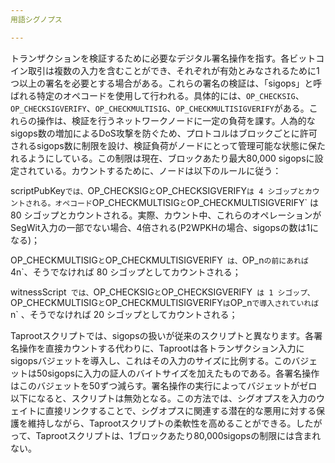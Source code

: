 ```yaml
---
用語シグノプス

---
```

トランザクションを検証するために必要なデジタル署名操作を指す。各ビットコイン取引は複数の入力を含むことができ、それぞれが有効とみなされるために1つ以上の署名を必要とする場合がある。これらの署名の検証は、「sigops」と呼ばれる特定のオペコードを使用して行われる。具体的には、`OP_CHECKSIG`、`OP_CHECKSIGVERIFY`、`OP_CHECKMULTISIG`、`OP_CHECKMULTISIGVERIFY`がある。これらの操作は、検証を行うネットワークノードに一定の負荷を課す。人為的なsigops数の増加によるDoS攻撃を防ぐため、プロトコルはブロックごとに許可されるsigops数に制限を設け、検証負荷がノードにとって管理可能な状態に保たれるようにしている。この制限は現在、ブロックあたり最大80,000 sigopsに設定されている。カウントするために、ノードは以下のルールに従う：

scriptPubKey`では、`OP_CHECKSIG` と `OP_CHECKSIGVERIFY` は 4 シゴップとカウントされる。オペコード `OP_CHECKMULTISIG` と `OP_CHECKMULTISIGVERIFY` は 80 シゴップとカウントされる。実際、カウント中、これらのオペレーションがSegWit入力の一部でない場合、4倍される(P2WPKHの場合、sigopsの数は1になる)；

OP_CHECKMULTISIG` と `OP_CHECKMULTISIGVERIFY` は、`OP_n` の前にあれば `4n`、そうでなければ 80 シゴップとしてカウントされる；

witnessScript` では、`OP_CHECKSIG` と `OP_CHECKSIGVERIFY` は 1 シゴップ、`OP_CHECKMULTISIG` と `OP_CHECKMULTISIGVERIFY` は `OP_n` で導入されていれば `n` 、そうでなければ 20 シゴップとしてカウントされる；

Taprootスクリプトでは、sigopsの扱いが従来のスクリプトと異なります。各署名操作を直接カウントする代わりに、Taprootは各トランザクション入力にsigopsバジェットを導入し、これはその入力のサイズに比例する。このバジェットは50sigopsに入力の証人のバイトサイズを加えたものである。各署名操作はこのバジェットを50ずつ減らす。署名操作の実行によってバジェットがゼロ以下になると、スクリプトは無効となる。この方法では、シグオプスを入力のウェイトに直接リンクすることで、シグオプスに関連する潜在的な悪用に対する保護を維持しながら、Taprootスクリプトの柔軟性を高めることができる。したがって、Taprootスクリプトは、1ブロックあたり80,000sigopsの制限には含まれない。